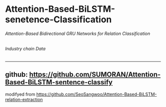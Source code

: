 # Attention-Based-BiLSTM-senetence-Classification
###### Attention-Based Bidirectional GRU Networks for Relation Classification
###### Industry chain Data
---
github: https://github.com/SUMORAN/Attention-Based-BiLSTM-sentence-classify
---
modifyed from https://github.com/SeoSangwoo/Attention-Based-BiLSTM-relation-extraction